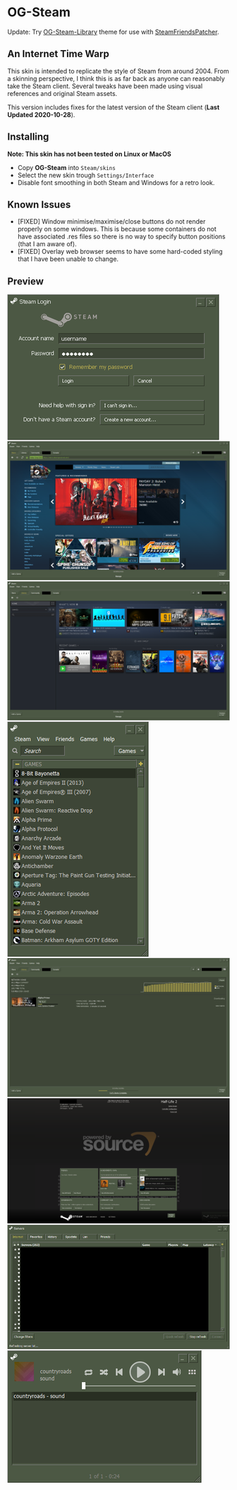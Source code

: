 # OG-Steam

Update: Try <a href="https://github.com/ungstein/OG-Steam-Library">OG-Steam-Library<a> theme for use with <a href="https://github.com/PhantomGamers/SteamFriendsPatcher">SteamFriendsPatcher<a>.

An Internet Time Warp
-

This skin is intended to replicate the style of Steam from around 2004. From a skinning perspective, I think this is as far back as anyone can reasonably take the Steam client. Several tweaks have been made using visual references and original Steam assets.

This version includes fixes for the latest version of the Steam client (**Last Updated 2020-10-28**).

Installing
-

**Note: This skin has not been tested on Linux or MacOS**

* Copy **OG-Steam** into `Steam/skins`
* Select the new skin trough `Settings/Interface`
* Disable font smoothing in both Steam and Windows for a retro look.

Known Issues
-

* [FIXED] Window minimise/maximise/close buttons do not render properly on some windows. This is because some containers do not have associated .res files so there is no way to specify button positions (that I am aware of).
* [FIXED] Overlay web browser seems to have some hard-coded styling that I have been unable to change.

Preview
-

![Login](media/OGS_Login.png)
![Store](media/OGS_Store.png)
![Library](media/OGS_Library.png)
![Small Mode](media/OGS_SmallMode.png)
![Downloads](media/OGS_Downloads.png)
![Overlay](media/OGS_Overlay.png)
![Servers](media/OGS_Servers.png)
![Music Player](media/OGS_MusicPlayer.png)
